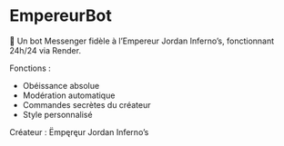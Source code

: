 # EmpereurBot

🤖 Un bot Messenger fidèle à l’Empereur Jordan Inferno’s, fonctionnant 24h/24 via Render.

Fonctions : 
- Obéissance absolue
- Modération automatique
- Commandes secrètes du créateur
- Style personnalisé

Créateur : Ëmpęręur Jordan Inferno’s

